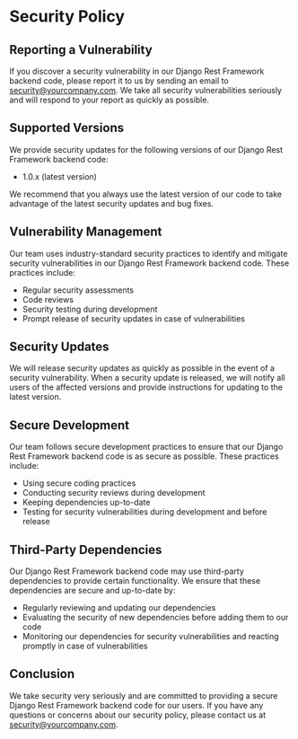 # Security Policy

## Reporting a Vulnerability

If you discover a security vulnerability in our Django Rest Framework backend code, please report it to us by sending an email to [security@yourcompany.com](mailto:security@yourcompany.com). We take all security vulnerabilities seriously and will respond to your report as quickly as possible.

## Supported Versions

We provide security updates for the following versions of our Django Rest Framework backend code:

- 1.0.x (latest version)

We recommend that you always use the latest version of our code to take advantage of the latest security updates and bug fixes.

## Vulnerability Management

Our team uses industry-standard security practices to identify and mitigate security vulnerabilities in our Django Rest Framework backend code. These practices include:

- Regular security assessments
- Code reviews
- Security testing during development
- Prompt release of security updates in case of vulnerabilities

## Security Updates

We will release security updates as quickly as possible in the event of a security vulnerability. When a security update is released, we will notify all users of the affected versions and provide instructions for updating to the latest version.

## Secure Development

Our team follows secure development practices to ensure that our Django Rest Framework backend code is as secure as possible. These practices include:

- Using secure coding practices
- Conducting security reviews during development
- Keeping dependencies up-to-date
- Testing for security vulnerabilities during development and before release

## Third-Party Dependencies

Our Django Rest Framework backend code may use third-party dependencies to provide certain functionality. We ensure that these dependencies are secure and up-to-date by:

- Regularly reviewing and updating our dependencies
- Evaluating the security of new dependencies before adding them to our code
- Monitoring our dependencies for security vulnerabilities and reacting promptly in case of vulnerabilities

## Conclusion

We take security very seriously and are committed to providing a secure Django Rest Framework backend code for our users. If you have any questions or concerns about our security policy, please contact us at [security@yourcompany.com](mailto:security@yourcompany.com).
